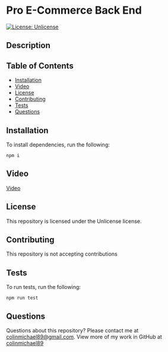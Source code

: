 # Pro E-Commerce Back End

[![License: Unlicense](https://img.shields.io/badge/license-Unlicense-blue.svg)](http://unlicense.org/)

## Description

## Table of Contents

- [Installation](#installation)
- [Video](#video)
- [License](#license)
- [Contributing](#contributing)
- [Tests](#tests)
- [Questions](#questions)

## Installation

To install dependencies, run the following:

```
npm i
```

## Video

[Video]()

## License

This repository is licensed under the Unlicense license.

## Contributing

This repository is not accepting contributions

## Tests

To run tests, run the following:

```
npm run test
```

## Questions

Questions about this repository? Please contact me at [colinmichael89@gmail.com](mailto:colinmichael89@gmail.com). View more of my work in GitHub at [colinmichael89](https://github.com/colinmichael89)
